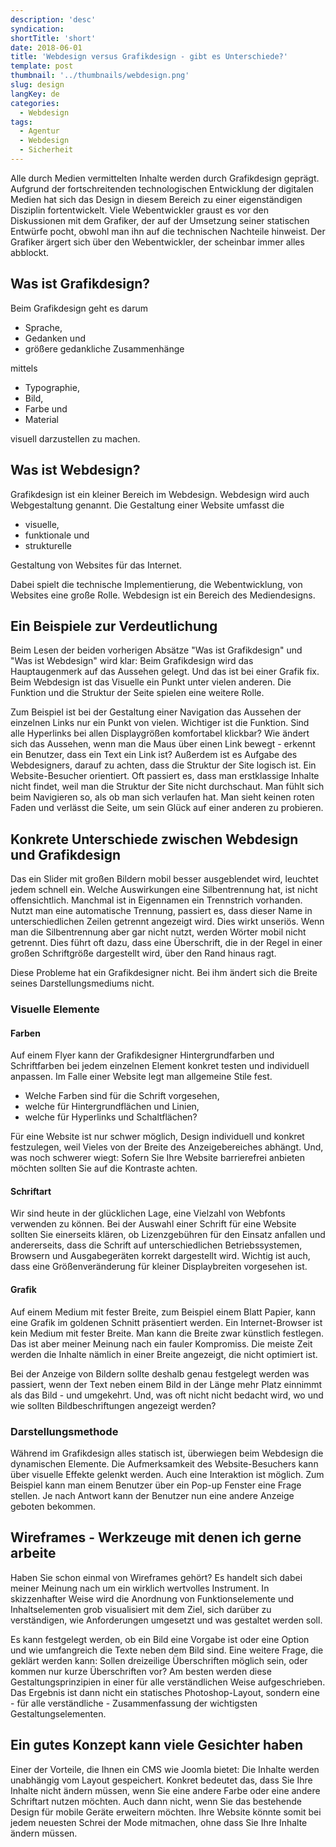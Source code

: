 ```yaml
---
description: 'desc'
syndication:
shortTitle: 'short'
date: 2018-06-01
title: 'Webdesign versus Grafikdesign - gibt es Unterschiede?'
template: post
thumbnail: '../thumbnails/webdesign.png'
slug: design
langKey: de
categories:
  - Webdesign
tags:
  - Agentur
  - Webdesign
  - Sicherheit
---
```


Alle durch Medien vermittelten Inhalte werden durch Grafikdesign geprägt. Aufgrund der fortschreitenden technologischen Entwicklung der digitalen Medien hat sich das Design in diesem Bereich zu einer eigenständigen Disziplin fortentwickelt. Viele Webentwickler graust es vor den Diskussionen mit dem Grafiker, der auf der Umsetzung seiner statischen Entwürfe pocht, obwohl man ihn auf die technischen Nachteile hinweist. Der Grafiker ärgert sich über den Webentwickler, der scheinbar immer alles abblockt.

## Was ist Grafikdesign?

Beim Grafikdesign geht es darum

- Sprache,
- Gedanken und
- größere gedankliche Zusammenhänge

mittels

- Typographie,
- Bild,
- Farbe und
- Material

visuell darzustellen zu machen.

## Was ist Webdesign?

Grafikdesign ist ein kleiner Bereich im Webdesign. Webdesign wird auch Webgestaltung genannt. Die Gestaltung einer Website umfasst die

- visuelle,
- funktionale und
- strukturelle

Gestaltung von Websites für das Internet.

Dabei spielt die technische Implementierung, die Webentwicklung, von Websites eine große Rolle. Webdesign ist ein Bereich des Mediendesigns.

## Ein Beispiele zur Verdeutlichung

Beim Lesen der beiden vorherigen Absätze "Was ist Grafikdesign" und "Was ist Webdesign" wird klar: Beim Grafikdesign wird das Hauptaugenmerk auf das Aussehen gelegt. Und das ist bei einer Grafik fix. Beim Webdesign ist das Visuelle ein Punkt unter vielen anderen. Die Funktion und die Struktur der Seite spielen eine weitere Rolle.

Zum Beispiel ist bei der Gestaltung einer Navigation das Aussehen der einzelnen Links nur ein Punkt von vielen. Wichtiger ist die Funktion. Sind alle Hyperlinks bei allen Displaygrößen komfortabel klickbar? Wie ändert sich das Aussehen, wenn man die Maus über einen Link bewegt - erkennt ein Benutzer, dass ein Text ein Link ist? Außerdem ist es Aufgabe des Webdesigners, darauf zu achten, dass die Struktur der Site logisch ist. Ein Website-Besucher orientiert. Oft passiert es, dass man erstklassige Inhalte nicht findet, weil man die Struktur der Site nicht durchschaut. Man fühlt sich beim Navigieren so, als ob man sich verlaufen hat. Man sieht keinen roten Faden und verlässt die Seite, um sein Glück auf einer anderen zu probieren.

## Konkrete Unterschiede zwischen Webdesign und Grafikdesign

Das ein Slider mit großen Bildern mobil besser ausgeblendet wird, leuchtet jedem schnell ein. Welche Auswirkungen eine Silbentrennung hat, ist nicht offensichtlich. Manchmal ist in Eigennamen ein Trennstrich vorhanden. Nutzt man eine automatische Trennung, passiert es, dass dieser Name in unterschiedlichen Zeilen getrennt angezeigt wird. Dies wirkt unseriös. Wenn man die Silbentrennung aber gar nicht nutzt, werden Wörter mobil nicht getrennt. Dies führt oft dazu, dass eine Überschrift, die in der Regel in einer großen Schriftgröße dargestellt wird, über den Rand hinaus ragt.

Diese Probleme hat ein Grafikdesigner nicht. Bei ihm ändert sich die Breite seines Darstellungsmediums nicht.

### Visuelle Elemente

#### Farben

Auf einem Flyer kann der Grafikdesigner Hintergrundfarben und Schriftfarben bei jedem einzelnen Element konkret testen und individuell anpassen. Im Falle einer Website legt man allgemeine Stile fest.

- Welche Farben sind für die Schrift vorgesehen,
- welche für Hintergrundflächen und Linien,
- welche für Hyperlinks und Schaltflächen?

Für eine Website ist nur schwer möglich, Design individuell und konkret festzulegen, weil Vieles von der Breite des Anzeigebereiches abhängt. Und, was noch schwerer wiegt: Sofern Sie Ihre Website barrierefrei anbieten möchten sollten Sie auf die Kontraste achten.

#### Schriftart

Wir sind heute in der glücklichen Lage, eine Vielzahl von Webfonts verwenden zu können. Bei der Auswahl einer Schrift für eine Website sollten Sie einerseits klären, ob Lizenzgebühren für den Einsatz anfallen und andererseits, dass die Schrift auf unterschiedlichen Betriebssystemen, Browsern und Ausgabegeräten korrekt dargestellt wird. Wichtig ist auch, dass eine Größenveränderung für kleiner Displaybreiten vorgesehen ist.

#### Grafik

Auf einem Medium mit fester Breite, zum Beispiel einem Blatt Papier, kann eine Grafik im goldenen Schnitt präsentiert werden. Ein Internet-Browser ist kein Medium mit fester Breite. Man kann die Breite zwar künstlich festlegen. Das ist aber meiner Meinung nach ein fauler Kompromiss. Die meiste Zeit werden die Inhalte nämlich in einer Breite angezeigt, die nicht optimiert ist.

Bei der Anzeige von Bildern sollte deshalb genau festgelegt werden was passiert, wenn der Text neben einem Bild in der Länge mehr Platz einnimmt als das Bild - und umgekehrt. Und, was oft nicht nicht bedacht wird, wo und wie sollten Bildbeschriftungen angezeigt werden?

### Darstellungsmethode

Während im Grafikdesign alles statisch ist, überwiegen beim Webdesign die dynamischen Elemente. Die Aufmerksamkeit des Website-Besuchers kann über visuelle Effekte gelenkt werden. Auch eine Interaktion ist möglich. Zum Beispiel kann man einem Benutzer über ein Pop-up Fenster eine Frage stellen. Je nach Antwort kann der Benutzer nun eine andere Anzeige geboten bekommen.

## Wireframes - Werkzeuge mit denen ich gerne arbeite

Haben Sie schon einmal von Wireframes gehört? Es handelt sich dabei meiner Meinung nach um ein wirklich wertvolles Instrument. In skizzenhafter Weise wird die Anordnung von Funktionselemente und Inhaltselementen grob visualisiert mit dem Ziel, sich darüber zu verständigen, wie Anforderungen umgesetzt und was gestaltet werden soll.

Es kann festgelegt werden, ob ein Bild eine Vorgabe ist oder eine Option und wie umfangreich die Texte neben dem Bild sind. Eine weitere Frage, die geklärt werden kann: Sollen dreizeilige Überschriften möglich sein, oder kommen nur kurze Überschriften vor? Am besten werden diese Gestaltungsprinzipien in einer für alle verständlichen Weise aufgeschrieben. Das Ergebnis ist dann nicht ein statisches Photoshop-Layout, sondern eine - für alle verständliche - Zusammenfassung der wichtigsten Gestaltungselementen.

## Ein gutes Konzept kann viele Gesichter haben

Einer der Vorteile, die Ihnen ein CMS wie Joomla bietet: Die Inhalte werden unabhängig vom Layout gespeichert. Konkret bedeutet das, dass Sie Ihre Inhalte nicht ändern müssen, wenn Sie eine andere Farbe oder eine andere Schriftart nutzen möchten. Auch dann nicht, wenn Sie das bestehende Design für mobile Geräte erweitern möchten. Ihre Website könnte somit bei jedem neuesten Schrei der Mode mitmachen, ohne dass Sie Ihre Inhalte ändern müssen.
